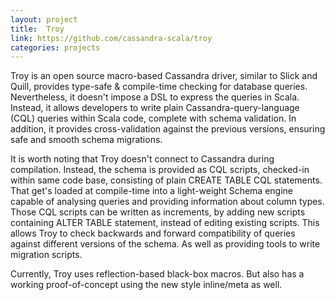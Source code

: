 ```yaml
---
layout: project
title:  Troy
link: https://github.com/cassandra-scala/troy
categories: projects
---
```

Troy is an open source macro-based Cassandra driver, similar to Slick and Quill, provides type-safe & compile-time checking for database queries. Nevertheless, it doesn't impose a DSL to express the queries in Scala. Instead, it allows developers to write plain Cassandra-query-language (CQL) queries within Scala code, complete with schema validation. In addition, it provides cross-validation against the previous versions, ensuring safe and smooth schema migrations.

It is worth noting that Troy doesn't connect to Cassandra during compilation. Instead, the schema is provided as CQL scripts, checked-in within same code base, consisting of plain CREATE TABLE CQL statements. That get's loaded at compile-time into a light-weight Schema engine capable of analysing queries and providing information about column types. Those CQL scripts can be written as increments, by adding new scripts containing ALTER TABLE statement, instead of editing existing scripts. This allows Troy to check backwards and forward compatibility of queries against different versions of the schema. As well as providing tools to write migration scripts.

Currently, Troy uses reflection-based black-box macros. But also has a working proof-of-concept using the new style inline/meta as well.
